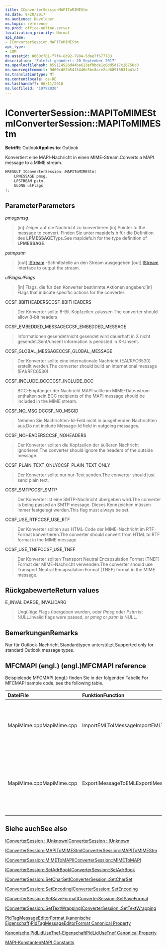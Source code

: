 ```yaml
---
title: IConverterSessionMAPIToMIMEStm
ms.date: 9/20/2017
ms.audience: Developer
ms.topic: reference
ms.prod: office-online-server
localization_priority: Normal
api_name:
- IConverterSession.MAPIToMIMEStm
api_type:
- COM
ms.assetid: 8660c701-f7f4-8d92-7984-5dae7f677783
description: 'Zuletzt geändert: 20 September 2017'
ms.openlocfilehash: b59114926d44ba613efbbde1c8dd5d17c26756c0
ms.sourcegitcommit: 9d60cd82b5413446e5bc8ace2cd689f683fb41a7
ms.translationtype: MT
ms.contentlocale: de-DE
ms.lasthandoff: 06/11/2018
ms.locfileid: "19792030"
---
```

# <a name="iconvertersessionmapitomimestm"></a><span data-ttu-id="89e9e-103">IConverterSession::MAPIToMIMEStm</span><span class="sxs-lookup"><span data-stu-id="89e9e-103">IConverterSession::MAPIToMIMEStm</span></span>
 
  
<span data-ttu-id="89e9e-104">**Betrifft**: Outlook</span><span class="sxs-lookup"><span data-stu-id="89e9e-104">**Applies to**: Outlook</span></span> 
  
<span data-ttu-id="89e9e-105">Konvertiert eine MAPI-Nachricht in einen MIME-Stream.</span><span class="sxs-lookup"><span data-stu-id="89e9e-105">Converts a MAPI message to a MIME stream.</span></span>
  
```cpp
HRESULT IConverterSession::MAPIToMIMEStm( 
    LPMESSAGE pmsg, 
    LPSTREAM pstm, 
    ULONG ulFlags 
);
```

## <a name="parameters"></a><span data-ttu-id="89e9e-106">Parameter</span><span class="sxs-lookup"><span data-stu-id="89e9e-106">Parameters</span></span>

 <span data-ttu-id="89e9e-107">_pmsg_</span><span class="sxs-lookup"><span data-stu-id="89e9e-107">_pmsg_</span></span>
  
> <span data-ttu-id="89e9e-108">[in] Zeiger auf die Nachricht zu konvertieren.</span><span class="sxs-lookup"><span data-stu-id="89e9e-108">[in] Pointer to the message to convert.</span></span> <span data-ttu-id="89e9e-109">Finden Sie unter mapidefs.h für die Definition des **LPMESSAGE**Typs.</span><span class="sxs-lookup"><span data-stu-id="89e9e-109">See mapidefs.h for the type definition of **LPMESSAGE**.</span></span>
    
 <span data-ttu-id="89e9e-110">_pstm_</span><span class="sxs-lookup"><span data-stu-id="89e9e-110">_pstm_</span></span>
  
> <span data-ttu-id="89e9e-111">[out] [IStream](http://msdn.microsoft.com/de-de/library/aa380034%28VS.85%29.aspx) -Schnittstelle an den Stream ausgegeben.</span><span class="sxs-lookup"><span data-stu-id="89e9e-111">[out] [IStream](http://msdn.microsoft.com/de-de/library/aa380034%28VS.85%29.aspx) interface to output the stream.</span></span> 
    
 <span data-ttu-id="89e9e-112">_ulFlags_</span><span class="sxs-lookup"><span data-stu-id="89e9e-112">_ulFlags_</span></span>
  
>  <span data-ttu-id="89e9e-113">[in] Flags, die für den Konverter bestimmte Aktionen angeben:</span><span class="sxs-lookup"><span data-stu-id="89e9e-113">[in] Flags that indicate specific actions for the converter:</span></span> 
    
<span data-ttu-id="89e9e-114">CCSF_8BITHEADERS</span><span class="sxs-lookup"><span data-stu-id="89e9e-114">CCSF_8BITHEADERS</span></span>
  
> <span data-ttu-id="89e9e-115">Der Konverter sollte 8-Bit-Kopfzeilen zulassen.</span><span class="sxs-lookup"><span data-stu-id="89e9e-115">The converter should allow 8-bit headers.</span></span>
    
<span data-ttu-id="89e9e-116">CCSF_EMBEDDED_MESSAGE</span><span class="sxs-lookup"><span data-stu-id="89e9e-116">CCSF_EMBEDDED_MESSAGE</span></span>
  
> <span data-ttu-id="89e9e-117">Informationen gesendet/nicht gesendet wird dauerhaft in X nicht gesendet.</span><span class="sxs-lookup"><span data-stu-id="89e9e-117">Sent/unsent information is persisted in X-Unsent.</span></span>
    
<span data-ttu-id="89e9e-118">CCSF_GLOBAL_MESSAGE</span><span class="sxs-lookup"><span data-stu-id="89e9e-118">CCSF_GLOBAL_MESSAGE</span></span>
  
> <span data-ttu-id="89e9e-119">Der Konverter sollte eine internationale Nachricht (EAI/RFC6530) erstellt werden.</span><span class="sxs-lookup"><span data-stu-id="89e9e-119">The converter should build an international message (EAI/RFC6530).</span></span>
    
<span data-ttu-id="89e9e-120">CCSF_INCLUDE_BCC</span><span class="sxs-lookup"><span data-stu-id="89e9e-120">CCSF_INCLUDE_BCC</span></span>
  
> <span data-ttu-id="89e9e-121">BCC-Empfänger der Nachricht MAPI sollte im MIME-Datenstrom enthalten sein.</span><span class="sxs-lookup"><span data-stu-id="89e9e-121">BCC recipients of the MAPI message should be included in the MIME stream.</span></span>
    
<span data-ttu-id="89e9e-122">CCSF_NO_MSGID</span><span class="sxs-lookup"><span data-stu-id="89e9e-122">CCSF_NO_MSGID</span></span>
  
> <span data-ttu-id="89e9e-123">Nehmen Sie Nachrichten-Id-Feld nicht in ausgehenden Nachrichten aus.</span><span class="sxs-lookup"><span data-stu-id="89e9e-123">Do not include Message-Id field in outgoing messages.</span></span>
    
<span data-ttu-id="89e9e-124">CCSF_NOHEADERS</span><span class="sxs-lookup"><span data-stu-id="89e9e-124">CCSF_NOHEADERS</span></span>
  
> <span data-ttu-id="89e9e-125">Der Konverter sollten die Kopfzeilen der äußeren Nachricht ignorieren.</span><span class="sxs-lookup"><span data-stu-id="89e9e-125">The converter should ignore the headers of the outside message.</span></span>
    
<span data-ttu-id="89e9e-126">CCSF_PLAIN_TEXT_ONLY</span><span class="sxs-lookup"><span data-stu-id="89e9e-126">CCSF_PLAIN_TEXT_ONLY</span></span>
  
> <span data-ttu-id="89e9e-127">Der Konverter sollte nur nur-Text senden.</span><span class="sxs-lookup"><span data-stu-id="89e9e-127">The converter should just send plain text.</span></span>
    
<span data-ttu-id="89e9e-128">CCSF_SMTP</span><span class="sxs-lookup"><span data-stu-id="89e9e-128">CCSF_SMTP</span></span>
  
> <span data-ttu-id="89e9e-129">Der Konverter ist eine SMTP-Nachricht übergeben wird.</span><span class="sxs-lookup"><span data-stu-id="89e9e-129">The converter is being passed an SMTP message.</span></span> <span data-ttu-id="89e9e-130">Dieses Kennzeichen müssen immer festgelegt werden.</span><span class="sxs-lookup"><span data-stu-id="89e9e-130">This flag must always be set.</span></span>
    
<span data-ttu-id="89e9e-131">CCSF_USE_RTF</span><span class="sxs-lookup"><span data-stu-id="89e9e-131">CCSF_USE_RTF</span></span>
  
> <span data-ttu-id="89e9e-132">Der Konverter sollten aus HTML-Code der MIME-Nachricht im RTF-Format konvertieren.</span><span class="sxs-lookup"><span data-stu-id="89e9e-132">The converter should convert from HTML to RTF format in the MIME message.</span></span>
    
<span data-ttu-id="89e9e-133">CCSF_USE_TNEF</span><span class="sxs-lookup"><span data-stu-id="89e9e-133">CCSF_USE_TNEF</span></span>
  
> <span data-ttu-id="89e9e-134">Der Konverter sollten Transport Neutral Encapsulation Format (TNEF) Format der MIME-Nachricht verwenden.</span><span class="sxs-lookup"><span data-stu-id="89e9e-134">The converter should use Transport Neutral Encapsulation Format (TNEF) format in the MIME message.</span></span>
    
## <a name="return-values"></a><span data-ttu-id="89e9e-135">Rückgabewerte</span><span class="sxs-lookup"><span data-stu-id="89e9e-135">Return values</span></span>

<span data-ttu-id="89e9e-136">E_INVALIDARG</span><span class="sxs-lookup"><span data-stu-id="89e9e-136">E_INVALIDARG</span></span>
  
> <span data-ttu-id="89e9e-137">Ungültige Flags übergeben wurden, oder *Pmsg* oder *Pstm* ist NULL.</span><span class="sxs-lookup"><span data-stu-id="89e9e-137">Invalid flags were passed, or  *pmsg*  or  *pstm*  is NULL.</span></span> 
    
## <a name="remarks"></a><span data-ttu-id="89e9e-138">Bemerkungen</span><span class="sxs-lookup"><span data-stu-id="89e9e-138">Remarks</span></span>

<span data-ttu-id="89e9e-139">Nur für Outlook-Nachricht Standardtypen unterstützt.</span><span class="sxs-lookup"><span data-stu-id="89e9e-139">Supported only for standard Outlook message types.</span></span>
  
## <a name="mfcmapi-reference"></a><span data-ttu-id="89e9e-140">MFCMAPI (engl.) (engl.)</span><span class="sxs-lookup"><span data-stu-id="89e9e-140">MFCMAPI reference</span></span>

<span data-ttu-id="89e9e-141">Beispielcode MFCMAPI (engl.) finden Sie in der folgenden Tabelle.</span><span class="sxs-lookup"><span data-stu-id="89e9e-141">For MFCMAPI sample code, see the following table.</span></span>
  
|<span data-ttu-id="89e9e-142">**Datei**</span><span class="sxs-lookup"><span data-stu-id="89e9e-142">**File**</span></span>|<span data-ttu-id="89e9e-143">**Funktion**</span><span class="sxs-lookup"><span data-stu-id="89e9e-143">**Function**</span></span>|<span data-ttu-id="89e9e-144">**Comment**</span><span class="sxs-lookup"><span data-stu-id="89e9e-144">**Comment**</span></span>|
|:-----|:-----|:-----|
|<span data-ttu-id="89e9e-145">MapiMime.cpp</span><span class="sxs-lookup"><span data-stu-id="89e9e-145">MapiMime.cpp</span></span>  <br/> |<span data-ttu-id="89e9e-146">ImportEMLToIMessage</span><span class="sxs-lookup"><span data-stu-id="89e9e-146">ImportEMLToIMessage</span></span>  <br/> |<span data-ttu-id="89e9e-147">MFCMAPI (engl.) wandelt MimeToMAPI eine EML-Datei an einen MAPI-Nachricht.</span><span class="sxs-lookup"><span data-stu-id="89e9e-147">MFCMAPI uses MimeToMAPI to convert an EML file to a MAPI message.</span></span>  <br/> |
|<span data-ttu-id="89e9e-148">MapiMime.cpp</span><span class="sxs-lookup"><span data-stu-id="89e9e-148">MapiMime.cpp</span></span>  <br/> |<span data-ttu-id="89e9e-149">ExportIMessageToEML</span><span class="sxs-lookup"><span data-stu-id="89e9e-149">ExportIMessageToEML</span></span>  <br/> |<span data-ttu-id="89e9e-150">MFCMAPI (engl.) wird MAPIToMIMEStm verwendet, um eine MAPI-Nachricht in einer EML-Datei zu konvertieren.</span><span class="sxs-lookup"><span data-stu-id="89e9e-150">MFCMAPI uses MAPIToMIMEStm to convert a MAPI message to an EML file.</span></span>  <br/> |
   
## <a name="see-also"></a><span data-ttu-id="89e9e-151">Siehe auch</span><span class="sxs-lookup"><span data-stu-id="89e9e-151">See also</span></span>



[<span data-ttu-id="89e9e-152">IConverterSession : IUnknown</span><span class="sxs-lookup"><span data-stu-id="89e9e-152">IConverterSession : IUnknown</span></span>](iconvertersessioniunknown.md)
  
[<span data-ttu-id="89e9e-153">IConverterSession::MAPIToMIMEStm</span><span class="sxs-lookup"><span data-stu-id="89e9e-153">IConverterSession::MAPIToMIMEStm</span></span>](iconvertersession-mapitomimestm.md)
  
[<span data-ttu-id="89e9e-154">IConverterSession::MIMEToMAPI</span><span class="sxs-lookup"><span data-stu-id="89e9e-154">IConverterSession::MIMEToMAPI</span></span>](iconvertersession-mimetomapi.md)
  
[<span data-ttu-id="89e9e-155">IConverterSession::SetAdrBook</span><span class="sxs-lookup"><span data-stu-id="89e9e-155">IConverterSession::SetAdrBook</span></span>](iconvertersession-setadrbook.md)
  
[<span data-ttu-id="89e9e-156">IConverterSession::SetCharSet</span><span class="sxs-lookup"><span data-stu-id="89e9e-156">IConverterSession::SetCharSet</span></span>](iconvertersession-setcharset.md)
  
[<span data-ttu-id="89e9e-157">IConverterSession::SetEncoding</span><span class="sxs-lookup"><span data-stu-id="89e9e-157">IConverterSession::SetEncoding</span></span>](iconvertersession-setencoding.md)
  
[<span data-ttu-id="89e9e-158">IConverterSession::SetSaveFormat</span><span class="sxs-lookup"><span data-stu-id="89e9e-158">IConverterSession::SetSaveFormat</span></span>](iconvertersession-setsaveformat.md)
  
[<span data-ttu-id="89e9e-159">IConverterSession::SetTextWrapping</span><span class="sxs-lookup"><span data-stu-id="89e9e-159">IConverterSession::SetTextWrapping</span></span>](iconvertersession-settextwrapping.md)
  
[<span data-ttu-id="89e9e-160">PidTagMessageEditorFormat (kanonische Eigenschaft)</span><span class="sxs-lookup"><span data-stu-id="89e9e-160">PidTagMessageEditorFormat Canonical Property</span></span>](pidtagmessageeditorformat-canonical-property.md)
  
[<span data-ttu-id="89e9e-161">Kanonische PidLidUseTnef-Eigenschaft</span><span class="sxs-lookup"><span data-stu-id="89e9e-161">PidLidUseTnef Canonical Property</span></span>](pidlidusetnef-canonical-property.md)


[<span data-ttu-id="89e9e-162">MAPI-Konstanten</span><span class="sxs-lookup"><span data-stu-id="89e9e-162">MAPI Constants</span></span>](mapi-constants.md)

